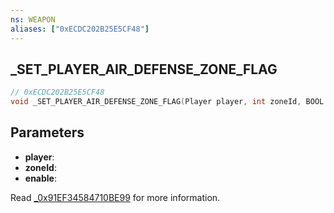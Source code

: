 ```yaml
---
ns: WEAPON
aliases: ["0xECDC202B25E5CF48"]
---
```

## _SET_PLAYER_AIR_DEFENSE_ZONE_FLAG

```c
// 0xECDC202B25E5CF48
void _SET_PLAYER_AIR_DEFENSE_ZONE_FLAG(Player player, int zoneId, BOOL enable);
```


## Parameters
* **player**: 
* **zoneId**: 
* **enable**: 

Read [_0x91EF34584710BE99](#_0x91EF34584710BE99) for more information.
